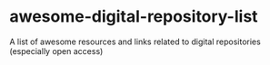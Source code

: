 # awesome-digital-repository-list
A list of awesome resources and links related to digital repositories (especially open access)

